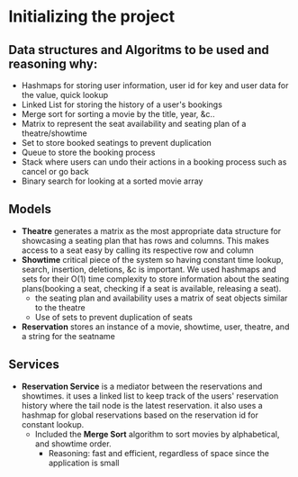 # Initializing the project

## Data structures and Algoritms to be used and reasoning why:
- Hashmaps for storing user information, user id for key and user data for the value, quick lookup
- Linked List for storing the history of a user's bookings
- Merge sort for sorting a movie by the title, year, &c..
- Matrix to represent the seat availability and seating plan of a theatre/showtime
- Set to store booked seatings to prevent duplication
- Queue to store the booking process
- Stack where users can undo their actions in a booking process such as cancel or go back
- Binary search for looking at a sorted movie array

## Models
- **Theatre** generates a matrix as the most appropriate data structure for showcasing a seating plan that has rows and columns. This makes access to a seat easy by calling its respective row and column
- **Showtime** critical piece of the system so having constant time lookup, search, insertion, deletions, &c is important. We used hashmaps and sets for their O(1) time complexity to store information about the seating plans(booking a seat, checking if a seat is available, releasing a seat).
    - the seating plan and availability uses a matrix of seat objects similar to the theatre
    - Use of sets to prevent duplication of seats
- **Reservation** stores an instance of a movie, showtime, user, theatre, and a string for the seatname

## Services
- **Reservation Service** is a mediator between the reservations and showtimes. it uses a linked list to keep track of the users' reservation history where the tail node is the latest reservation. it also uses a hashmap for global reservations based on the reservation id for constant lookup.
    - Included the **Merge Sort** algorithm to sort movies by alphabetical, and showtime order.
        - Reasoning: fast and efficient, regardless of space since the application is small